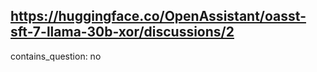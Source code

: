 ## https://huggingface.co/OpenAssistant/oasst-sft-7-llama-30b-xor/discussions/2

contains_question: no
